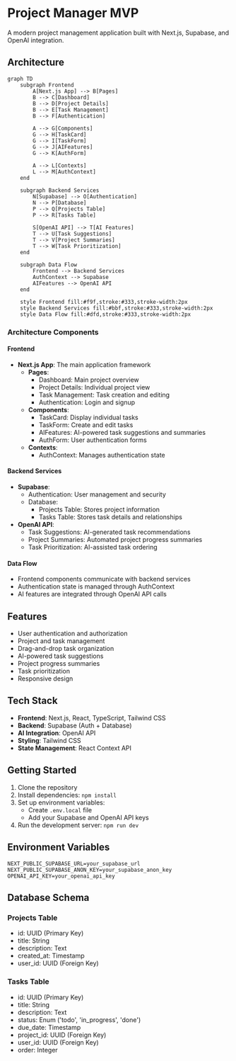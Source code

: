 # Project Manager MVP

A modern project management application built with Next.js, Supabase, and OpenAI integration.

## Architecture

```mermaid
graph TD
    subgraph Frontend
        A[Next.js App] --> B[Pages]
        B --> C[Dashboard]
        B --> D[Project Details]
        B --> E[Task Management]
        B --> F[Authentication]
        
        A --> G[Components]
        G --> H[TaskCard]
        G --> I[TaskForm]
        G --> J[AIFeatures]
        G --> K[AuthForm]
        
        A --> L[Contexts]
        L --> M[AuthContext]
    end

    subgraph Backend Services
        N[Supabase] --> O[Authentication]
        N --> P[Database]
        P --> Q[Projects Table]
        P --> R[Tasks Table]
        
        S[OpenAI API] --> T[AI Features]
        T --> U[Task Suggestions]
        T --> V[Project Summaries]
        T --> W[Task Prioritization]
    end

    subgraph Data Flow
        Frontend --> Backend Services
        AuthContext --> Supabase
        AIFeatures --> OpenAI API
    end

    style Frontend fill:#f9f,stroke:#333,stroke-width:2px
    style Backend Services fill:#bbf,stroke:#333,stroke-width:2px
    style Data Flow fill:#dfd,stroke:#333,stroke-width:2px
```

### Architecture Components

#### Frontend
- **Next.js App**: The main application framework
  - **Pages**: 
    - Dashboard: Main project overview
    - Project Details: Individual project view
    - Task Management: Task creation and editing
    - Authentication: Login and signup
  - **Components**:
    - TaskCard: Display individual tasks
    - TaskForm: Create and edit tasks
    - AIFeatures: AI-powered task suggestions and summaries
    - AuthForm: User authentication forms
  - **Contexts**:
    - AuthContext: Manages authentication state

#### Backend Services
- **Supabase**:
  - Authentication: User management and security
  - Database: 
    - Projects Table: Stores project information
    - Tasks Table: Stores task details and relationships
- **OpenAI API**:
  - Task Suggestions: AI-generated task recommendations
  - Project Summaries: Automated project progress summaries
  - Task Prioritization: AI-assisted task ordering

#### Data Flow
- Frontend components communicate with backend services
- Authentication state is managed through AuthContext
- AI features are integrated through OpenAI API calls

## Features
- User authentication and authorization
- Project and task management
- Drag-and-drop task organization
- AI-powered task suggestions
- Project progress summaries
- Task prioritization
- Responsive design

## Tech Stack
- **Frontend**: Next.js, React, TypeScript, Tailwind CSS
- **Backend**: Supabase (Auth + Database)
- **AI Integration**: OpenAI API
- **Styling**: Tailwind CSS
- **State Management**: React Context API

## Getting Started
1. Clone the repository
2. Install dependencies: `npm install`
3. Set up environment variables:
   - Create `.env.local` file
   - Add your Supabase and OpenAI API keys
4. Run the development server: `npm run dev`

## Environment Variables
```env
NEXT_PUBLIC_SUPABASE_URL=your_supabase_url
NEXT_PUBLIC_SUPABASE_ANON_KEY=your_supabase_anon_key
OPENAI_API_KEY=your_openai_api_key
```

## Database Schema
### Projects Table
- id: UUID (Primary Key)
- title: String
- description: Text
- created_at: Timestamp
- user_id: UUID (Foreign Key)

### Tasks Table
- id: UUID (Primary Key)
- title: String
- description: Text
- status: Enum ('todo', 'in_progress', 'done')
- due_date: Timestamp
- project_id: UUID (Foreign Key)
- user_id: UUID (Foreign Key)
- order: Integer
